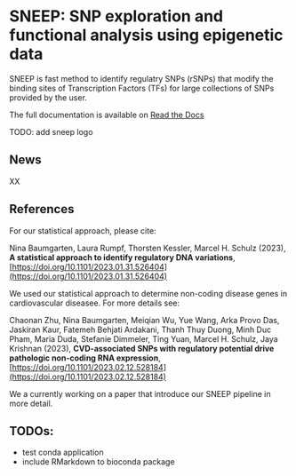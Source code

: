 # SNEEP: SNP exploration and functional analysis using epigenetic data

SNEEP is fast method to identify regulatry SNPs (rSNPs) that modify the binding sites of Transcription Factors (TFs) for large collections of SNPs provided by the user. 

The full documentation is available on [Read the Docs](https://sneep.readthedocs.io/en/latest/index.html)


TODO: add sneep logo

## News
XX

## References

For our statistical approach, please cite: 

Nina Baumgarten, Laura Rumpf, Thorsten Kessler, Marcel H. Schulz (2023), **A statistical approach to identify regulatory DNA variations**,
[https://doi.org/10.1101/2023.01.31.526404](https://doi.org/10.1101/2023.01.31.526404)

We used our statistical approach to determine non-coding disease genes in cardiovascular diseasee. For more details see: 

Chaonan Zhu, Nina Baumgarten, Meiqian Wu, Yue Wang, Arka Provo Das, Jaskiran Kaur, Fatemeh Behjati Ardakani, Thanh Thuy Duong, Minh Duc Pham, Maria Duda, Stefanie Dimmeler, Ting Yuan, Marcel H. Schulz, Jaya Krishnan (2023), **CVD-associated SNPs with regulatory potential drive pathologic non-coding RNA expression**, [https://doi.org/10.1101/2023.02.12.528184](https://doi.org/10.1101/2023.02.12.528184)

We a currently working on a paper that introduce our SNEEP pipeline in more detail.

## TODOs: 
- test conda application
- include RMarkdown to bioconda package

